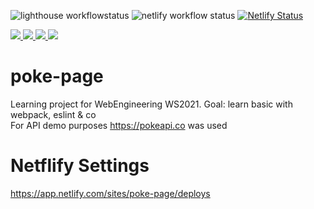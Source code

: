 ![lighthouse workflowstatus](https://github.com/deitsch/poke-page/actions/workflows/lighthouse.yml/badge.svg)
![netlify workflow status](https://github.com/deitsch/poke-page/actions/workflows/netlify.yml/badge.svg)
[![Netlify Status](https://api.netlify.com/api/v1/badges/9c4a7947-c5d0-4a3f-a283-e3f1b8be48aa/deploy-status)](https://poke-page.netlify.app)

<p>
  <a href="https://deitsch.github.io/poke-page/_lighthouse/_.report.html">
    <img src="https://deitsch.github.io/poke-page/_lighthouse/_.performance.svg" />
    <img src="https://deitsch.github.io/poke-page/_lighthouse/_.accessibility.svg" />
    <img src="https://deitsch.github.io/poke-page/_lighthouse/_.best-practices.svg" />
    <img src="https://deitsch.github.io/poke-page/_lighthouse/_.seo.svg" />
  </a>
</p>

# poke-page
Learning project for WebEngineering WS2021. Goal: learn basic with webpack, eslint & co  
For API demo purposes https://pokeapi.co was used 

# Netflify Settings
https://app.netlify.com/sites/poke-page/deploys
